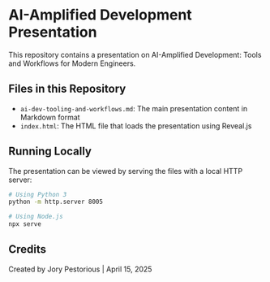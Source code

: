# AI-Amplified Development Presentation

This repository contains a presentation on AI-Amplified Development: Tools and Workflows for Modern Engineers.

## Files in this Repository

- `ai-dev-tooling-and-workflows.md`: The main presentation content in Markdown format
- `index.html`: The HTML file that loads the presentation using Reveal.js

## Running Locally

The presentation can be viewed by serving the files with a local HTTP server:

```bash
# Using Python 3
python -m http.server 8005

# Using Node.js
npx serve
```

## Credits

Created by Jory Pestorious | April 15, 2025
